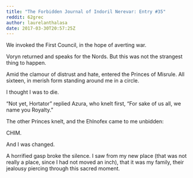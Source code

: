 ```yaml
---
title: "The Forbidden Journal of Indoril Nerevar: Entry #35"
reddit: 62grec
author: laurelanthalasa
date: 2017-03-30T20:57:25Z
---
```


We invoked the First Council, in the hope of averting war.

Voryn returned and speaks for the Nords.  But this was not the strangest thing to happen.

Amid the clamour of distrust and hate, entered the Princes of Misrule.  All sixteen, in merish form standing around me in a circle.

I thought I was to die.

“Not yet, Hortator” replied Azura, who knelt first, “For sake of us all, we name you Royalty.”

The other Princes knelt, and the Ehlnofex came to me unbidden:

CHIM.  

And I was changed.

A horrified gasp broke the silence.  I saw from my new place (that was not really a place, since I had not moved an inch), that it was my family, their jealousy piercing through this sacred moment.
